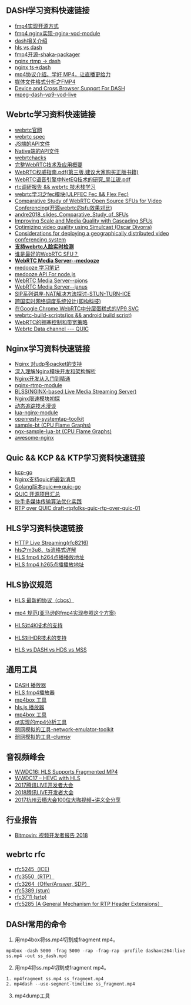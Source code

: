 ## DASH学习资料快速链接

* [fmp4实现开源方式](https://github.com/axiomatic-systems/Bento4)
* [fmp4 nginx实现-nginx-vod-module](https://github.com/kaltura/nginx-vod-module)
* [dash相关介绍](https://bitmovin.com/dynamic-adaptive-streaming-http-mpeg-dash)
* [hls vs dash](https://www.vidbeo.com/blog/hls-vs-dash)
* [fmp4开源-shaka-packager](https://github.com/google/shaka-packager/commit/4891d9a6bf96f3655a7df4b908f96cc036a8c51b)
* [nginx rtmp -> dash](https://github.com/arut/nginx-rtmp-module)
* [nginx ts->dash](https://github.com/arut/nginx-ts-module)
* [mp4协议介绍。学好 MP4，让直播更给力](https://www.villainhr.com/page/2017/08/21/%E5%AD%A6%E5%A5%BD%20MP4%EF%BC%8C%E8%AE%A9%E7%9B%B4%E6%92%AD%E6%9B%B4%E7%BB%99%E5%8A%9B)
* [媒体文件格式分析之FMP4](https://github.com/liwf616/awesome-dash/wiki)
* [Device and Cross Browser Support For DASH](https://bitmovin.com/docs/player/articles/device-and-cross-browser-support)
* [mpeg-dash-vp9-vod-live](https://bitmovin.com/mpeg-dash-vp9-vod-live/)

## Webrtc学习资料快速链接

* [webrtc官网](https://webrtc.org/)
* [webrtc spec](https://www.w3.org/TR/webrtc/)
* [JS端的API文件](http://w3c.github.io/webrtc-pc/)
* [Native端的API文件](https://webrtc.org/native-code/native-apis/)
* [webrtchacks](https://webrtchacks.com/)
* [完整WebRTC技术及应用概要](https://mp.weixin.qq.com/s/EC8Yd74HEoIO2QxJe8-iNQ)
* [WebRTC权威指南.pdf(第三版,建议大家购买正版书籍)](https://github.com/mobinsheng/books/blob/master/1.%20WebRTC%E6%9D%83%E5%A8%81%E6%8C%87%E5%8D%97%EF%BC%88%E7%AC%AC%E4%B8%89%E7%89%88%E4%B8%AD%E6%96%87%E7%89%88%EF%BC%89.pdf)
* [WebRTC语音引擎中NetEQ技术的研究_吴江锐.pdf](https://github.com/mobinsheng/books/blob/master/WebRTC%E8%AF%AD%E9%9F%B3%E5%BC%95%E6%93%8E%E4%B8%ADNetEQ%E6%8A%80%E6%9C%AF%E7%9A%84%E7%A0%94%E7%A9%B6_%E5%90%B4%E6%B1%9F%E9%94%90.pdf)
* [rtc调研报告 && webrtc 技术栈学习](https://github.com/liwf616/awesome-live-stream/wiki/rtc_research)
* [webrtc学习之fec模块(ULPFEC Fec && Flex Fec)](https://xjsxjtu.github.io/2017-07-16/LearningWebRTC-fec/)
* [Comparative Study of WebRTC Open Source SFUs for Video Conferencing(开源webrtc的sfu效果对比)](https://www.cosmosoftware.io/publications/andre2018_Comparative_Study_of_SFUs.pdf)
* [andre2018_slides_Comparative_Study_of_SFUs](https://www.cosmosoftware.io/publications/andre2018_slides_Comparative_Study_of_SFUs.pdf)
* [Improving Scale and Media Quality with Cascading SFUs](https://webrtchacks.com/sfu-cascading/)
* [Optimizing video quality using Simulcast (Oscar Divorra)](https://webrtchacks.com/sfu-simulcast/)
* [Considerations for deploying a geographically distributed video conferencing system](https://jitsi.org/wp-content/uploads/2018/11/ccwc2018-geo.pdf)
* [**支持webrtc人脸实时检测**](https://github.com/justadudewhohacks/face-api.js)
* [谁是最好的WebRTC SFU？](https://mp.weixin.qq.com/s/H_kBcWrzvqFlvSJyPXCeQw)
* [**WebRTC Media Server--medooze**](https://github.com/medooze)
* [medooze 学习笔记](https://github.com/liwf616/awesome-live-stream/wiki/medooze)
* [medooze API For node.js](https://medooze.github.io/media-server-node/)
* [WebRTC Media Server--pions](https://github.com/pions/webrtc)
* [WebRTC Media Server--janus](https://github.com/meetecho/janus-gateway)
* [SIP系列讲座-NAT解决方法探讨-STUN-TURN-ICE](https://mp.weixin.qq.com/s?__biz=MzA4NjU0NTIwNQ==&mid=2656444027&idx=1&sn=3a5236c3bdff4e411db0f3a3a0d8cded&chksm=8465b821b3123137e21d15d510757b9a344294ab9e53a17975bcca0e351f917daa4793723a4c&scene=21#wechat_redirect)
* [跨国实时网络调度系统设计(即构科技)](https://mp.weixin.qq.com/s/fAD6BG0fW86iTZYv-EPHMA)
* [在Google Chrome WebRTC中分层蛋糕式的VP9 SVC](https://www.zego.im/article/2018/02/26/%E5%9C%A8google-chrome-webrtc%E4%B8%AD%E5%88%86%E5%B1%82%E8%9B%8B%E7%B3%95%E5%BC%8F%E7%9A%84vp9-svc/)
* [webrtc-build-scripts(ios && android build script)](https://github.com/pristineio/webrtc-build-scripts)
* [WebRTC的拥塞控制和带宽策略](https://mp.weixin.qq.com/s/Ej63-FTe5-2pkxyXoXBUTw)
* [Webrtc Data channel --- QUIC](https://w3c.github.io/webrtc-quic/)

## Nginx学习资料快速链接

* [Nginx 对udp多packet的支持](http://hg.nginx.org/nginx/rev/d27aa9060c95)
* [深入理解Nginx模块开发和架构解析](https://github.com/cjl3080434008/2014/blob/master/read_book/nginx/%E6%B7%B1%E5%85%A5%E7%90%86%E8%A7%A3Nginx%E6%A8%A1%E5%9D%97%E5%BC%80%E5%8F%91%E5%8F%8A%E6%9E%B6%E6%9E%84%E8%A7%A3%E6%9E%90.pdf)
* [Nginx开发从入门到精通](http://tengine.taobao.org/book/)
* [nginx-rtmp-module](https://github.com/arut/nginx-rtmp-module)
* [BLSS(NGINX-based Live Media Streaming Server)](https://github.com/gnolizuh/BLSS)
* [Nginx限速模块初探](https://www.cnblogs.com/CarpenterLee/p/8084533.html)
* [动态追踪技术漫谈](https://openresty.org/posts/dynamic-tracing/)
* [lua-nginx-module](https://github.com/openresty/lua-nginx-module)
* [openresty-systemtap-toolkit ](https://github.com/openresty/openresty-systemtap-toolkit)
* [sample-bt (CPU Flame Graphs)](https://github.com/openresty/openresty-systemtap-toolkit#sample-bt)
* [ngx-sample-lua-bt (CPU Flame Graphs)](https://github.com/openresty/openresty-systemtap-toolkit#ngx-sample-lua-bt)
* [awesome-nginx](https://github.com/agile6v/awesome-nginx)

## Quic && KCP && KTP学习资料快速链接

* [kcp-go](https://github.com/xtaci/kcp-go)
* [Nginx支持quic的最新消息](https://trac.nginx.org/nginx/ticket/1057)
* [Golang版本quic<==>quic-go](https://github.com/lucas-clemente/quic-go)
* [QUIC 开源项目汇总](https://github.com/quicwg/base-drafts/wiki/Implementations)
* [快手多媒体传输算法优化实践](https://mp.weixin.qq.com/s/iyX6bEBTQxd2V9OXNnvUUA)
* [RTP over QUIC draft-rtpfolks-quic-rtp-over-quic-01](https://tools.ietf.org/html/draft-rtpfolks-quic-rtp-over-quic-01)

## HLS学习资料快速链接

* [HTTP Live Streaming(rfc8216)](https://tools.ietf.org/html/rfc8216)
* [hls之m3u8、ts流格式详解](https://my.oschina.net/u/727148/blog/666824)
* [HLS fmp4 h264点播播放地址](https://bitdash-a.akamaihd.net/content/MI201109210084_1/m3u8s-fmp4/f08e80da-bf1d-4e3d-8899-f0f6155f6efa.m3u8)
* [HLS fmp4 h265点播播放地址](http://bitmovin-a.akamaihd.net/content/dataset/multi-codec/hevc/stream_fmp4.m3u8)

## HLS协议规范

* [HLS 最新的协议（cbcs）](https://tools.ietf.org/html/rfc8216)

* [mp4 规范(亚马逊的fmp4实现参照这个方案)](http://l.web.umkc.edu/lizhu/teaching/2016sp.video-communication/ref/mp4.pdf)

* [HLS对4K技术的支持](http://www.streamingmedia.com/Articles/Editorial/Featured-Articles/Apple-Got-It-Wrong-Encoding-Specs-for-HEVC-in-HLS--121878.aspx)

* [HLS对HDR技术的支持](https://streaminglearningcenter.com/blogs/apple-updates-hls-authoring-spec-4k-hdr.html)

* [HLS vs DASH vs HDS vs MSS](https://bitmovin.com/mpeg-dash-vs-apple-hls-vs-microsoft-smooth-streaming-vs-adobe-hds/)

## 通用工具

* [DASH 播放器](http://reference.dashif.org/dash.js/nightly/samples/dash-if-reference-player/index.html)
* [HLS fmp4播放器](https://bitmovin.com/hls-news-wwdc-2016)
* [mp4box 工具](https://gpac.wp.imt.fr/mp4box/dash/)
* [hls.js 播放器](http://video-dev.github.io/hls.js/demo/)
* [mp4box 工具](https://gpac.wp.imt.fr/mp4box/dash/)
* [qt实现的mp4分析工具](https://github.com/ksvc/MediaParser)
* [弱网模拟的工具-network-emulator-toolkit](https://blog.mrpol.nl/2010/01/14/network-emulator-toolkit/)
* [弱网模拟的工具-clumsy](https://jagt.github.io/clumsy/)


## 音视频峰会

* [WWDC16: HLS Supports Fragmented MP4](https://bitmovin.com/hls-news-wwdc-2016/)
* [WWDC17 – HEVC with HLS](https://bitmovin.com/wwdc17-hevc-hls-apple-just-announced-feature-support-box/)
* [2017腾讯LIVE开发者大会](https://github.com/iv-web/ppts/tree/master/2017_TLC_ppts)
* [2018腾讯LIVE开发者大会](https://github.com/iv-web/ppts/tree/master/2018_TLC_ppts)
* [2017杭州云栖大会100位大咖视频+讲义全分享](https://yq.aliyun.com/articles/231065)

## 行业报告

* [Bitmovin: 视频开发者报告 2018](https://mp.weixin.qq.com/s/2o-lt3RKwybE3iXXLc7eqQ)

## webrtc rfc

* [rfc5245（ICE)](http://www.faqs.org/rfcs/rfc5245.html)
* [rfc3550（RTP）](http://www.ietf.org/rfc/rfc3550.txt)
* [rfc3264（Offer/Answer, SDP）](http://www.faqs.org/rfcs/rfc3264.html)
* [rfc5389 (stun)](https://tools.ietf.org/html/rfc5389)
* [rfc3711 (srtp)](https://www.ietf.org/rfc/rfc3711.txt)
* [rfc5285 (A General Mechanism for RTP Header Extensions）](https://tools.ietf.org/html/rfc5285)

## DASH常用的命令

1. 用mp4box将ss.mp4切割成fragment mp4。

```shell
mp4box -dash 5000 -frag 5000 -rap -frag-rap -profile dashavc264:live ss.mp4 -out ss_dash.mpd
```

2. 用mp4将ss.mp4切割成fragment mp4。

```shell
1. mp4fragment ss.mp4 ss_fragment.mp4
2. mp4dash --use-segment-timeline ss_fragment.mp4
```

3. mp4dump工具

